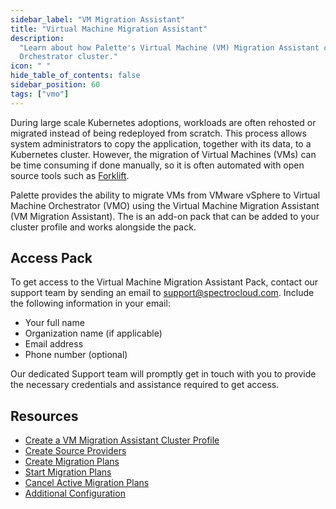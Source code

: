 ```yaml
---
sidebar_label: "VM Migration Assistant"
title: "Virtual Machine Migration Assistant"
description:
  "Learn about how Palette's Virtual Machine (VM) Migration Assistant can be used to migrate VMs to your Virtual Machine
  Orchestrator cluster."
icon: " "
hide_table_of_contents: false
sidebar_position: 60
tags: ["vmo"]
---
```


During large scale Kubernetes adoptions, workloads are often rehosted or migrated instead of being redeployed from
scratch. This process allows system administrators to copy the application, together with its data, to a Kubernetes
cluster. However, the migration of Virtual Machines (VMs) can be time consuming if done manually, so it is often
automated with open source tools such as [Forklift](https://github.com/kubev2v/forklift).

<!-- prettier-ignore-start -->

Palette provides the ability to migrate VMs from VMware vSphere to Virtual Machine Orchestrator (VMO) using the Virtual Machine Migration Assistant (VM Migration Assistant).
The <VersionedLink text="VM Migration Assistant" url="/integrations/packs/?pack=vm-migration-assistant-pack"/> is an
add-on pack that can be added to your cluster profile and works alongside the
<VersionedLink text="VMO" url="/integrations/packs/?pack=virtual-machine-orchestrator" /> pack.

<!-- prettier-ignore-end -->

## Access Pack

To get access to the Virtual Machine Migration Assistant Pack, contact our support team by sending an email to
support@spectrocloud.com. Include the following information in your email:

- Your full name
- Organization name (if applicable)
- Email address
- Phone number (optional)

Our dedicated Support team will promptly get in touch with you to provide the necessary credentials and assistance
required to get access.

## Resources

- [Create a VM Migration Assistant Cluster Profile](./create-vm-migration-assistant-profile.md)
- [Create Source Providers](./create-source-providers.md)
- [Create Migration Plans](./create-migration-plans.md)
- [Start Migration Plans](./start-migration-plans.md)
- [Cancel Active Migration Plans](./cancel-active-migration-plans.md)
- [Additional Configuration](./additional-configuration.md)
